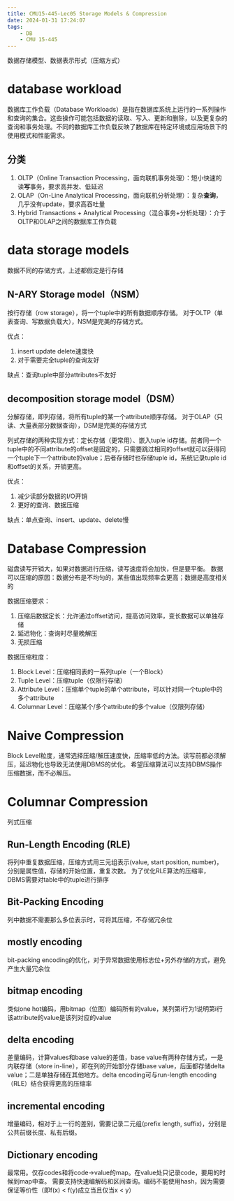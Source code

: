 ```yaml
---
title: CMU15-445-Lec05 Storage Models & Compression
date: 2024-01-31 17:24:07
tags:
    - DB
    - CMU 15-445
---
```

数据存储模型、数据表示形式（压缩方式）
<!-- more -->
# database workload
数据库工作负载（Database Workloads）是指在数据库系统上运行的一系列操作和查询的集合。这些操作可能包括数据的读取、写入、更新和删除，以及更复杂的查询和事务处理。不同的数据库工作负载反映了数据库在特定环境或应用场景下的使用模式和性能需求。
## 分类
1. OLTP（Online Transaction Processing，面向联机事务处理）：短小快速的读**写**事务，要求高并发、低延迟
2. OLAP（On-Line Analytical Processing，面向联机分析处理）：复杂**查询**，几乎没有update，要求高吞吐量
3. Hybrid Transactions + Analytical Processing（混合事务+分析处理）：介于OLTP和OLAP之间的数据库工作负载

# data storage models
数据不同的存储方式，上述都假定是行存储
## N-ARY Storage model（NSM）
按行存储（row storage），将一个tuple中的所有数据顺序存储。
对于OLTP（单表查询、写数据负载大），NSM是完美的存储方式。

优点：
1. insert update delete速度快
2. 对于需要完全tuple的查询友好

缺点：查询tuple中部分attributes不友好
## decomposition storage model（DSM）
分解存储，即列存储，将所有tuple的某一个attribute顺序存储。
对于OLAP（只读、大量表部分数据查询），DSM是完美的存储方式

列式存储的两种实现方式：定长存储（更常用）、嵌入tuple id存储。前者同一个tuple中的不同attribute的offset是固定的，只需要跳过相同的offset就可以获得同一个tuple下一个attribute的value；后者存储时也存储tuple id，系统记录tuple id和offset的关系，开销更高。

优点：
1. 减少读部分数据的I/O开销
2. 更好的查询、数据压缩

缺点：单点查询、insert、update、delete慢

# Database Compression

磁盘读写开销大，如果对数据进行压缩，读写速度将会加快，但是要平衡。
数据可以压缩的原因：数据分布是不均匀的，某些值出现频率会更高；数据是高度相关的

数据压缩要求：
1. 压缩后数据定长：允许通过offset访问，提高访问效率，变长数据可以单独存储
2. 延迟物化：查询时尽量晚解压
3. 无损压缩

数据压缩粒度：
1. Block Level：压缩相同表的一系列tuple（一个Block）
2. Tuple Level：压缩tuple（仅限行存储）
3. Attribute Level：压缩单个tuple的单个attribute，可以针对同一个tuple中的多个attribute
4. Columnar Level：压缩某个/多个attribute的多个value（仅限列存储）

# Naive Compression
Block Level粒度，通常选择压缩/解压速度快，压缩率低的方法。读写前都必须解压，延迟物化也导致无法使用DBMS的优化。
希望压缩算法可以支持DBMS操作压缩数据，而不必解压。
# Columnar Compression
列式压缩
## Run-Length Encoding (RLE)
将列中重复数据压缩，压缩方式用三元组表示(value, start position, number)，分别是属性值，存储的开始位置，重复次数。
为了优化RLE算法的压缩率，DBMS需要对table中的tuple进行排序

## Bit-Packing Encoding
列中数据不需要那么多位表示时，可将其压缩，不存储冗余位

## mostly encoding
bit-packing encoding的优化，对于异常数据使用标志位+另外存储的方式，避免产生大量冗余位
## bitmap encoding
类似one hot编码，用bitmap（位图）编码所有的value，某列第i行为1说明第i行该attribute的value是该列对应的value
## delta encoding
差量编码，计算values和base value的差值，base value有两种存储方式，一是内联存储（store in-line），即在列的开始部分存储base value，后面都存储delta value；二是单独存储在其他地方。delta encoding可与run-length encoding（RLE）结合获得更高的压缩率
## incremental encoding
增量编码，相对于上一行的差别，需要记录二元组(prefix length, suffix)，分别是公共前缀长度、私有后缀。
## Dictionary encoding
最常用。仅存codes和将code->value的map。在value处只记录code，要用的时候到map中查。
需要支持快速编解码和区间查询。编码不能使用hash，因为需要保证等价性（即f(x) < f(y)成立当且仅当x < y）
